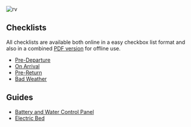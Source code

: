 ![rv](https://www.avanspareparts.com.au/images/quick-links-motorhomes.png)

## Checklists

All checklists are available both online in a easy checkbox list 
format and also in a combined [PDF version](docs/lillen-checklist.pdf) 
for offline use.

- [Pre-Departure](Checklists/pre-departure.md) 
- [On Arrival](Checklists/on-arrival.md)
- [Pre-Return](Checklists/pre-return.md)
- [Bad Weather](Checklists/bad-weather.md)

## Guides
- [Battery and Water Control Panel](guides/control-panel.md)
- [Electric Bed](guides/bed.md)